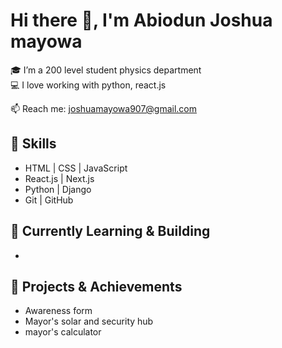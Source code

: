 # Hi there 👋, I'm Abiodun Joshua mayowa 

🎓 I’m a 200 level student physics department  
💻 I love working with python, react.js

📫 Reach me: joshuamayowa907@gmail.com

## 🚀 Skills
- HTML | CSS | JavaScript
- React.js | Next.js
- Python | Django
- Git | GitHub

## 🌱 Currently Learning & Building
- 
## 💼 Projects & Achievements
- Awareness form 
- Mayor's solar and security hub 
- mayor's calculator 


